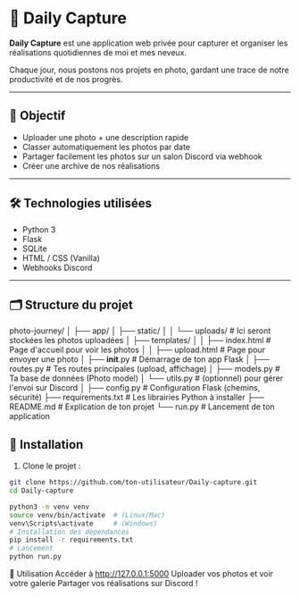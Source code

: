 # 📸 Daily Capture

**Daily Capture** est une application web privée pour capturer et organiser les réalisations quotidiennes de moi et mes neveux.

Chaque jour, nous postons nos projets en photo, gardant une trace de notre productivité et de nos progrès.

---

## 🚀 Objectif

- Uploader une photo + une description rapide
- Classer automatiquement les photos par date
- Partager facilement les photos sur un salon Discord via webhook
- Créer une archive de nos réalisations

---

## 🛠️ Technologies utilisées

- Python 3
- Flask
- SQLite
- HTML / CSS (Vanilla)
- Webhooks Discord

---

## 🗂️ Structure du projet

photo-journey/
│
├── app/
│   ├── static/
│   │   └── uploads/      # Ici seront stockées les photos uploadées
│   ├── templates/
│   │   ├── index.html     # Page d'accueil pour voir les photos
│   │   ├── upload.html    # Page pour envoyer une photo
│   ├── __init__.py        # Démarrage de ton app Flask
│   ├── routes.py          # Tes routes principales (upload, affichage)
│   ├── models.py          # Ta base de données (Photo model)
│   └── utils.py           # (optionnel) pour gérer l'envoi sur Discord
│
├── config.py              # Configuration Flask (chemins, sécurité)
├── requirements.txt       # Les librairies Python à installer
├── README.md              # Explication de ton projet
└── run.py                 # Lancement de ton application


## 🧩 Installation

1. Clone le projet :

```bash
git clone https://github.com/ton-utilisateur/Daily-capture.git
cd Daily-capture

python3 -m venv venv
source venv/bin/activate  # (Linux/Mac)
venv\Scripts\activate     # (Windows)
# Installation des dépendances
pip install -r requirements.txt
# Lancement
python run.py
```


🔗 Utilisation
Accéder à http://127.0.0.1:5000
Uploader vos photos et voir votre galerie
Partager vos réalisations sur Discord !
